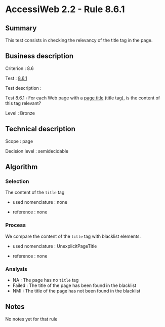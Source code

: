 # AccessiWeb 2.2 - Rule 8.6.1

## Summary

This test consists in checking the relevancy of the title tag in the
page.

## Business description

Criterion : 8.6

Test : [8.6.1](http://www.accessiweb.org/index.php/accessiweb-22-english-version.html#test-8-6-1)

Test description :

Test 8.6.1 : For each Web page with a [page title](http://www.accessiweb.org/index.php/glossary-76.html#mTitrePage) (title tag), is the content of this tag relevant? 

Level : Bronze

## Technical description

Scope : page

Decision level :
semidecidable

## Algorithm

### Selection

The content of the `title` tag

-   used nomenclature : none

-   reference : none

### Process

We compare the content of the `title` tag with blacklist elements.

-   used nomenclature : UnexplicitPageTitle

-   reference : none

### Analysis

-   NA : The page has no `title` tag
-   Failed : The title of the page has been found in the blacklist
-   NMI : The title of the page has not been found in the blacklist

## Notes

No notes yet for that rule
